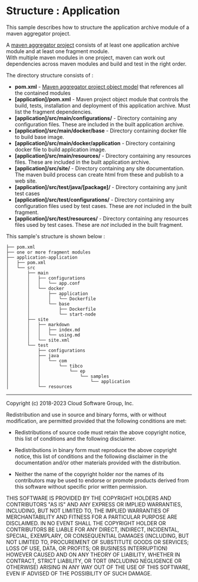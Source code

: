 # Structure : Application

This sample describes how to structure the application archive module of a maven aggregator project.

A [maven aggregator project](http://maven.apache.org/pom.html#Aggregation) consists of at least one application archive module and at least one fragment module.  
With multiple maven modules in one project, maven can work out dependencies across maven modules and build and test in the right order.

The directory structure consists of :

* **pom.xml** - [Maven aggregator project object model](http://maven.apache.org/pom.html#Aggregation) that references all the contained modules
* **[application]/pom.xml** - Maven project object module that controls the build, tests, installation and deployment of this application archive.  Must list the fragment dependencies.
* **[application]/src/main/configurations/** - Directory containing any configuration files.  These are included in the built application archive.
* **[application]/src/main/docker/base** - Directory containing docker file to build base image.
* **[application]/src/main/docker/application** - Directory containing docker file to build application image.
* **[application]/src/main/resources/** - Directory containing any resources files.  These are included in the built application archive.
* **[application]/src/site/** - Directory containing any site documentation.  The maven build process can create html from these and publish to a web site.
* **[application]/src/test/java/[package]/** - Directory containing any junit test cases
* **[application]/src/test/configurations/** - Directory containing any configuration files used by test cases.  These are *not* included in the built fragment.
* **[application]/src/test/resources/** - Directory containing any resources files used by test cases.  These are *not* included in the built fragment.

This sample's structure is shown below :

```
├── pom.xml
├── one or more fragment modules
├── application-application
│   ├── pom.xml
│   └── src
│       ├── main
│       │   ├── configurations
│       │   │   └── app.conf
│       │   └── docker
│       │       ├── application
│       │       │   └── Dockerfile
│       │       └── base
│       │           ├── Dockerfile
│       │           └── start-node
│       ├── site
│       │   ├── markdown
│       │   │   ├── index.md
│       │   │   └── using.md
│       │   └── site.xml
│       └── test
│           ├── configurations
│           ├── java
│           │   └── com
│           │       └── tibco
│           │           └── ep
│           │               └── samples
│           │                   └── application
│           └── resources
```

---
Copyright (c) 2018-2023 Cloud Software Group, Inc.

Redistribution and use in source and binary forms, with or without
modification, are permitted provided that the following conditions are met:

* Redistributions of source code must retain the above copyright notice, this
  list of conditions and the following disclaimer.

* Redistributions in binary form must reproduce the above copyright notice,
  this list of conditions and the following disclaimer in the documentation
  and/or other materials provided with the distribution.

* Neither the name of the copyright holder nor the names of its
  contributors may be used to endorse or promote products derived from
  this software without specific prior written permission.

THIS SOFTWARE IS PROVIDED BY THE COPYRIGHT HOLDERS AND CONTRIBUTORS "AS IS"
AND ANY EXPRESS OR IMPLIED WARRANTIES, INCLUDING, BUT NOT LIMITED TO, THE
IMPLIED WARRANTIES OF MERCHANTABILITY AND FITNESS FOR A PARTICULAR PURPOSE ARE
DISCLAIMED. IN NO EVENT SHALL THE COPYRIGHT HOLDER OR CONTRIBUTORS BE LIABLE
FOR ANY DIRECT, INDIRECT, INCIDENTAL, SPECIAL, EXEMPLARY, OR CONSEQUENTIAL
DAMAGES (INCLUDING, BUT NOT LIMITED TO, PROCUREMENT OF SUBSTITUTE GOODS OR
SERVICES; LOSS OF USE, DATA, OR PROFITS; OR BUSINESS INTERRUPTION) HOWEVER
CAUSED AND ON ANY THEORY OF LIABILITY, WHETHER IN CONTRACT, STRICT LIABILITY,
OR TORT (INCLUDING NEGLIGENCE OR OTHERWISE) ARISING IN ANY WAY OUT OF THE USE
OF THIS SOFTWARE, EVEN IF ADVISED OF THE POSSIBILITY OF SUCH DAMAGE.
